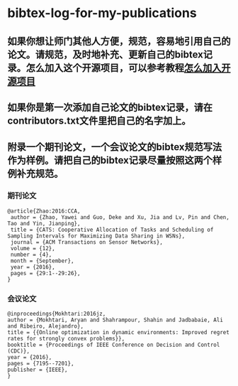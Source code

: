 # bibtex-log-for-my-publications

## 如果你想让师门其他人方便，规范，容易地引用自己的论文。请规范，及时地补充、更新自己的bibtex记录。怎么加入这个开源项目，可以参考教程[怎么加入开源项目](https://www.jianshu.com/p/ee39b841b3cc)
## 如果你是第一次添加自己论文的bibtex记录，请在contributors.txt文件里把自己的名字加上。
## 附录一个期刊论文，一个会议论文的bibtex规范写法作为样例。请把自己的bibtex记录尽量按照这两个样例补充规范。
### 期刊论文
```
@article{Zhao:2016:CCA,
 author = {Zhao, Yawei and Guo, Deke and Xu, Jia and Lv, Pin and Chen, Tao and Yin, Jianping},
 title = {CATS: Cooperative Allocation of Tasks and Scheduling of Sampling Intervals for Maximizing Data Sharing in WSNs},
 journal = {ACM Transactions on Sensor Networks},
 volume = {12},
 number = {4},
 month = {September},
 year = {2016},
 pages = {29:1--29:26},
} 
```
### 会议论文
```
@inproceedings{Mokhtari:2016jz,
author = {Mokhtari, Aryan and Shahrampour, Shahin and Jadbabaie, Ali and Ribeiro, Alejandro},
title = {{Online optimization in dynamic environments: Improved regret rates for strongly convex problems}},
booktitle = {Proceedings of IEEE Conference on Decision and Control (CDC)},
year = {2016},
pages = {7195--7201},
publisher = {IEEE},
}
```
